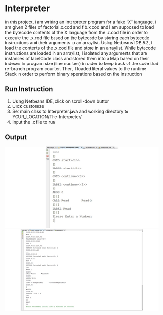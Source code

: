 # Interpreter
In this project, I am writing an interpreter program for a fake “X” language. I am given 2 files of factorial.x.cod and fib.x.cod and I am supposed to load the bytecode contents of the X language from the .x.cod file in order to execute the .x.cod file based on the bytecode by storing each bytecode instructions and their arguments to an arraylist. Using Netbeans IDE 8.2, I load the contents of the .x.cod file and store in an arraylist. While bytecode instructions are loaded in an arraylist, I isolated any arguments that are instances of labelCode class and stored them into a Map based on their indexes in program size (line number) in order to keep track of the code that re-branch program counter. Then, I loaded literal values to the runtime Stack in order to perform binary operations based on the instruction

## Run Instruction
1. Using Netbeans IDE, click on scroll-down button <default config>
2. Click customize
3. Set main class to Interpreter.java and working directory to YOUR_LOCATION/The-Interpreter/
4. Input the .x file to run

## Output
![](/Screenshot/interpreter_2.jpg)
![](/Screenshot/interpreter_5.jpg)